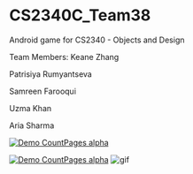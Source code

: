 # CS2340C_Team38
Android game for CS2340 - Objects and Design

Team Members:
Keane Zhang

Patrisiya Rumyantseva 

Samreen Farooqui 

Uzma Khan 

Aria Sharma

[![Demo CountPages alpha](https://share.gifyoutube.com/KzB6Gb.gif)](https://www.youtube.com/watch?v=ek1j272iAmc)

[![Demo CountPages alpha](https://i.imgur.com/W45VGmW.gif)](https://i.imgur.com/W45VGmW.gif)
![gif](https://i.imgur.com/W45VGmW.gif)
